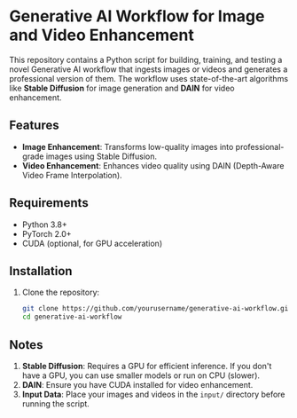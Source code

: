 # Generative AI Workflow for Image and Video Enhancement

This repository contains a Python script for building, training, and testing a novel Generative AI workflow that ingests images or videos and generates a professional version of them. The workflow uses state-of-the-art algorithms like **Stable Diffusion** for image generation and **DAIN** for video enhancement.

## Features
- **Image Enhancement**: Transforms low-quality images into professional-grade images using Stable Diffusion.
- **Video Enhancement**: Enhances video quality using DAIN (Depth-Aware Video Frame Interpolation).

## Requirements
- Python 3.8+
- PyTorch 2.0+
- CUDA (optional, for GPU acceleration)

## Installation
1. Clone the repository:
   ```bash
   git clone https://github.com/yourusername/generative-ai-workflow.git
   cd generative-ai-workflow

## Notes
1. **Stable Diffusion**: Requires a GPU for efficient inference. If you don't have a GPU, you can use smaller models or run on CPU (slower).
2. **DAIN**: Ensure you have CUDA installed for video enhancement.
3. **Input Data**: Place your images and videos in the `input/` directory before running the script.
